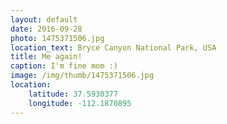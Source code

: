 ```yaml
---
layout: default
date: 2016-09-28
photo: 1475371506.jpg
location_text: Bryce Canyon National Park, USA
title: Me again!
caption: I'm fine mom :)
image: /img/thumb/1475371506.jpg
location:
    latitude: 37.5930377
    longitude: -112.1870895
---
```

